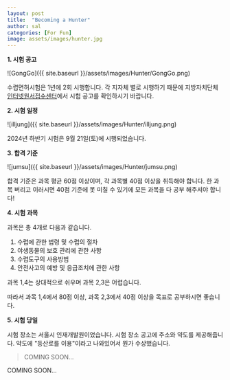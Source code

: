 ```yaml
---
layout: post
title:  "Becoming a Hunter"
author: sal
categories: [For Fun]
image: assets/images/hunter.jpg
---
```


**1. 시험 공고**

![GongGo]({{ site.baseurl }}/assets/images/Hunter/GongGo.png)

수렵면허시험은 1년에 2회 시행합니다. 각 지자체 별로 시행하기 때문에 지방자치단체 [인터넷원서접수센터][인터넷원서접수센터]에서 시험 공고를 확인하시기 바랍니다.

**2. 시험 일정**

![illjung]({{ site.baseurl }}/assets/images/Hunter/illjung.png)

2024년 하반기 시험은 9월 21일(토)에 시행되었습니다.

**3. 합격 기준**

![jumsu]({{ site.baseurl }}/assets/images/Hunter/jumsu.png)

합격 기준은 과목 평균 60점 이상이며, 각 과목별 40점 이상을 취득해야 합니다. 한 과목 버리고 이러시면 40점 기준에 못 미칠 수 있기에 모든 과목을 다 공부 해주셔야 합니다!

**4. 시험 과목**

과목은 총 4개로 다음과 같습니다.

1. 수렵에 관한 법령 및 수렵의 절차
2. 야생동물의 보호 관리에 관한 사항
3. 수렵도구의 사용방법
4. 안전사고의 예방 및 응급조치에 관한 사항

과목 1,4는 상대적으로 쉬우며 과목 2,3은 어렵습니다.

따라서 과목 1,4에서 80점 이상, 과목 2,3에서 40점 이상을 목표로 공부하시면 좋습니다.

**5. 시험 당일**

시험 장소는 서울시 인재개발원이었습니다. 시험 장소 공고에 주소와 약도를 제공해줍니다. 약도에 "등산로를 이용"이라고 나와있어서 뭔가 수상했습니다.

> COMING SOON... 

COMING SOON...

[인터넷원서접수센터]: https://local.gosi.go.kr/